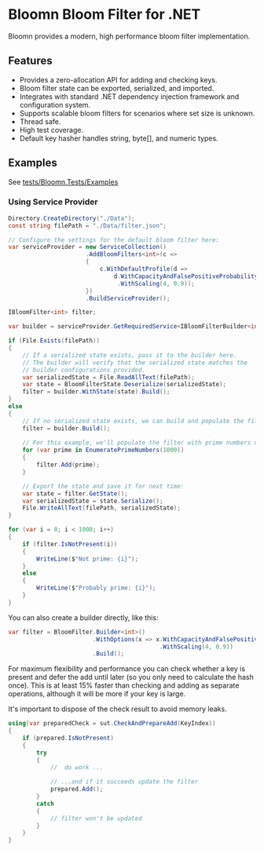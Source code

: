 # Bloomn Bloom Filter for .NET

Bloomn provides a modern, high performance bloom filter implementation.

## Features

- Provides a zero-allocation API for adding and checking keys.
- Bloom filter state can be exported, serialized, and imported.
- Integrates with standard .NET dependency injection framework and configuration system.
- Supports scalable bloom filters for scenarios where set size is unknown.
- Thread safe.
- High test coverage.
- Default key hasher handles string, byte[], and numeric types.


## Examples

See [tests/Bloomn.Tests/Examples](tests/Bloomn.Tests/Examples)

### Using Service Provider
```c#
Directory.CreateDirectory("./Data");
const string filePath = "./Data/filter.json";

// Configure the settings for the default bloom filter here:
var serviceProvider = new ServiceCollection()
                      .AddBloomFilters<int>(c =>
                      {
                          c.WithDefaultProfile(d =>
                              d.WithCapacityAndFalsePositiveProbability(1000, 0.02)
                               .WithScaling(4, 0.9));
                      })
                      .BuildServiceProvider();

IBloomFilter<int> filter;

var builder = serviceProvider.GetRequiredService<IBloomFilterBuilder<int>>();

if (File.Exists(filePath))
{
    // If a serialized state exists, pass it to the builder here.
    // The builder will verify that the serialized state matches the
    // builder configurations provided.
    var serializedState = File.ReadAllText(filePath);
    var state = BloomFilterState.Deserialize(serializedState);
    filter = builder.WithState(state).Build();
}
else
{
    // If no serialized state exists, we can build and populate the filter:
    filter = builder.Build();
    
    // For this example, we'll populate the filter with prime numbers using some method
    for (var prime in EnumeratePrimeNumbers(1000))
    {
        filter.Add(prime);
    }

    // Export the state and save it for next time:
    var state = filter.GetState();
    var serializedState = state.Serialize();
    File.WriteAllText(filePath, serializedState);
}

for (var i = 0; i < 1000; i++)
{
    if (filter.IsNotPresent(i))
    {
        WriteLine($"Not prime: {i}");
    }
    else
    {
        WriteLine($"Probably prime: {i}");
    }
}        
```

You can also create a builder directly, like this:

```c#
var filter = BloomFilter.Builder<int>()
                        .WithOptions(x => x.WithCapacityAndFalsePositiveProbability(1000, 0.02)
                                           .WithScaling(4, 0.9))
                        .Build();
```

For maximum flexibility and performance you can check whether a key is present
and defer the add until later (so you only need to calculate the hash once).
This is at least 15% faster than checking and adding as separate operations,
although it will be more if your key is large. 

It's important to dispose of the check result to avoid memory leaks.

```c#
using(var preparedCheck = sut.CheckAndPrepareAdd(KeyIndex))
{
    if (prepared.IsNotPresent)
    {
        try 
        {
            //  do work ...
            
            // ...and if it succeeds update the filter
            prepared.Add();
        }
        catch
        {
            // filter won't be updated
        }
    }
}
```
